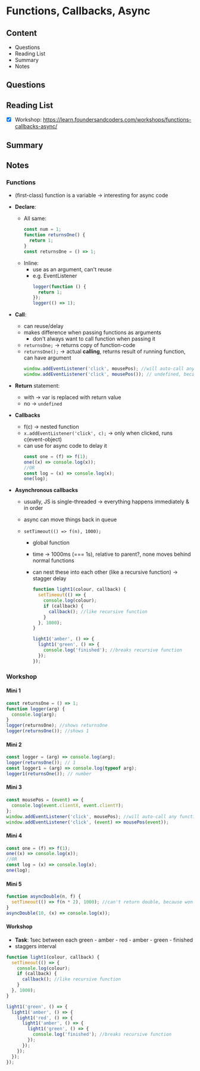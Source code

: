 # Functions, Callbacks, Async

## Content

- Questions
- Reading List
- Summary
- Notes

## Questions

## Reading List

- [x] Workshop: <https://learn.foundersandcoders.com/workshops/functions-callbacks-async/>

## Summary

## Notes

### Functions

- (first-class) function is a variable &rarr; interesting for async code
- **Declare**:

  - All same:
    ```javascript
    const num = 1;
    function returnsOne() {
      return 1;
    }
    const returnsOne = () => 1;
    ```
  - Inline:
    - use as an argument, can't reuse
    - e.g. EventListener
      ```javascript
      logger(function () {
        return 1;
      });
      logger(() => 1);
      ```

- **Call**:
  - can reuse/delay
  - makes difference when passing functions as arguments
    - don't always want to call function when passing it
  - `returnsOne;` &rarr; returns copy of function-code
  - `returnsOne();` &rarr; actual **calling**, returns result of running function, can have argument
    ```javascript
    window.addEventListener('click', mousePos); //will auto-call any function inside
    window.addEventListener('click', mousePos()); // undefined, because 2nd position expected to be function-block, not return-value
    ```
- **Return** statement:

  - with &rarr; var is replaced with return value
  - no &rarr; `undefined`

- **Callbacks**

  - f(c) &rarr; nested function
  - `x.addEventListener('click', c);` &rarr; only when clicked, runs c(event-object)
  - can use for async code to delay it
    ```javascript
    const one = (f) => f(1);
    one((x) => console.log(x));
    //OR
    const log = (x) => console.log(x);
    one(log);
    ```

- **Asynchronous callbacks**

  - usually, JS is single-threaded &rarr; everything happens immediately & in order
  - async can move things back in queue
  - `setTimeout(() => f(n), 1000);`

    - global function
    - time &rarr; 1000ms (=== 1s), relative to parent?, none moves behind normal functions
    - can nest these into each other (like a recursive function) &rarr; stagger delay

      ```javascript
      function light1(colour, callback) {
        setTimeout(() => {
          console.log(colour);
          if (callback) {
            callback(); //like recursive function
          }
        }, 1000);
      }

      light1('amber', () => {
        light1('green', () => {
          console.log('finished'); //breaks recursive function
        });
      });
      ```

### Workshop

#### Mini 1

```javascript
const returnsOne = () => 1;
function logger(arg) {
  console.log(arg);
}
logger(returnsOne); //shows returnsOne
logger(returnsOne()); //shows 1
```

#### Mini 2

```javascript
const logger = (arg) => console.log(arg);
logger(returnsOne()); // 1
const logger1 = (arg) => console.log(typeof arg);
logger1(returnsOne()); // number
```

#### Mini 3

```javascript
const mousePos = (event) => {
  console.log(event.clientX, event.clientY);
};
window.addEventListener('click', mousePos); //will auto-call any function inside
window.addEventListener('click', (event) => mousePos(event));
```

#### Mini 4

```javascript
const one = (f) => f(1);
one((x) => console.log(x));
//OR
const log = (x) => console.log(x);
one(log);
```

#### Mini 5

```javascript
function asyncDouble(n, f) {
  setTimeout(() => f(n * 2), 1000); //can't return double, because won't be processed in time
}
asyncDouble(10, (x) => console.log(x));
```

#### Workshop

- **Task**: 1sec between each green - amber - red - amber - green - finished
- staggers interval

```javascript
function light1(colour, callback) {
  setTimeout(() => {
    console.log(colour);
    if (callback) {
      callback(); //like recursive function
    }
  }, 1000);
}

light1('green', () => {
  light1('amber', () => {
    light1('red', () => {
      light1('amber', () => {
        light1('green', () => {
          console.log('finished'); //breaks recursive function
        });
      });
    });
  });
});
```
